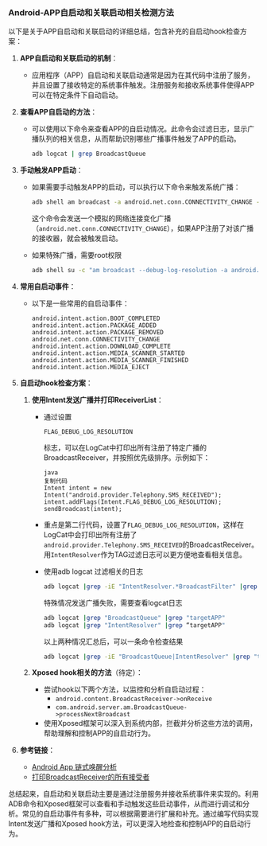 

### Android-APP自启动和关联启动相关检测方法

以下是关于APP自启动和关联启动的详细总结，包含补充的自启动hook检查方案：

1. **APP自启动和关联启动的机制**：

   - 应用程序（APP）自启动和关联启动通常是因为在其代码中注册了服务，并且设置了接收特定的系统事件触发。注册服务和接收系统事件使得APP可以在特定条件下自动启动。

2. **查看APP自启动的方法**：

   - 可以使用以下命令来查看APP的自启动情况。此命令会过滤日志，显示广播队列的相关信息，从而帮助识别哪些广播事件触发了APP的启动。

     ```bash
     adb logcat | grep BroadcastQueue
     ```

     

3. **手动触发APP启动**：

   - 如果需要手动触发APP的启动，可以执行以下命令来触发系统广播：

     ```bash
     adb shell am broadcast -a android.net.conn.CONNECTIVITY_CHANGE --debug-log-resolution
     ```
     
     这个命令会发送一个模拟的网络连接变化广播（`android.net.conn.CONNECTIVITY_CHANGE`），如果APP注册了对该广播的接收器，就会被触发启动。
  
   - 如果特殊广播，需要root权限

     ```bash
     adb shell su -c "am broadcast --debug-log-resolution -a android.net.conn.CONNECTIVITY_CHANGE"
     ```

     

4. **常用自启动事件**：

   - 以下是一些常用的自启动事件：
     
     ```
     android.intent.action.BOOT_COMPLETED
     android.intent.action.PACKAGE_ADDED
     android.intent.action.PACKAGE_REMOVED
     android.net.conn.CONNECTIVITY_CHANGE
     android.intent.action.DOWNLOAD_COMPLETE
     android.intent.action.MEDIA_SCANNER_STARTED
     android.intent.action.MEDIA_SCANNER_FINISHED
     android.intent.action.MEDIA_EJECT
     ```
     

5. **自启动hook检查方案**：

   1. **使用Intent发送广播并打印ReceiverList**：

      - 通过设置

        ```
        FLAG_DEBUG_LOG_RESOLUTION
        ```

        标志，可以在LogCat中打印出所有注册了特定广播的BroadcastReceiver，并按照优先级排序。示例如下：

        ```
        java
        复制代码
        Intent intent = new Intent("android.provider.Telephony.SMS_RECEIVED");
        intent.addFlags(Intent.FLAG_DEBUG_LOG_RESOLUTION);
        sendBroadcast(intent);
        ```

      - 重点是第二行代码，设置了`FLAG_DEBUG_LOG_RESOLUTION`，这样在LogCat中会打印出所有注册了`android.provider.Telephony.SMS_RECEIVED`的BroadcastReceiver。用`IntentResolver`作为TAG过滤日志可以更方便地查看相关信息。

      - 使用adb logcat 过滤相关的日志

        ```bash
        adb logcat |grep -iE "IntentResolver.*BroadcastFilter" |grep "targetAPP"
        ```

        特殊情况发送广播失败，需要查看logcat日志

        ```bash
        adb logcat |grep "BroadcastQueue" |grep "targetAPP"
        adb logcat |grep "IntentResolver" |grep “targetAPP"
        ```

        以上两种情况汇总后，可以一条命令检查结果

        ```bash
        adb logcat |grep -iE "BroadcastQueue|IntentResolver" |grep "targetAPP"
        ```

        

   2. **Xposed hook相关的方法**（待定）：

      - 尝试hook以下两个方法，以监控和分析自启动过程：
        - `android.content.BroadcastReceiver->onReceive`
        - `com.android.server.am.BroadcastQueue->processNextBroadcast`
      - 使用Xposed框架可以深入到系统内部，拦截并分析这些方法的调用，帮助理解和控制APP的自启动行为。

6. **参考链接**：

   - [Android App 链式唤醒分析](https://androidperformance.com/2020/05/07/Android-App-Chain-Wakeup/)
   - [打印BroadcastReceiver的所有接受者](https://www.cnblogs.com/mingfeng002/p/5121570.html)

总结起来，自启动和关联启动主要是通过注册服务并接收系统事件来实现的。利用ADB命令和Xposed框架可以查看和手动触发这些启动事件，从而进行调试和分析。常见的自启动事件有多种，可以根据需要进行扩展和补充。通过编写代码实现Intent发送广播和Xposed hook方法，可以更深入地检查和控制APP的自启动行为。